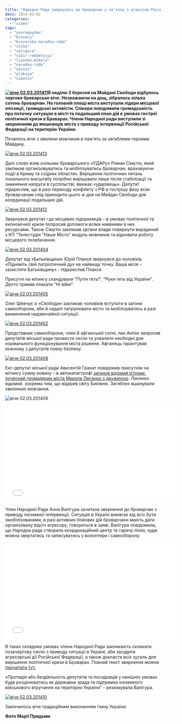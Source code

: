 ```yaml
---
title: "Народна Рада звернулась до броварчан у зв’язку з агресією Російської Федерації. ФОТО. ВІДЕО"
date: 2014-03-02
categories: 
  - "video"
tags: 
  - "yevromaydan"
  - "brovary"
  - "brovarska-narodna-rada"
  - "viche"
  - "valigura"
  - "vibir-redaktsiyi"
  - "lisenko-mikola"
  - "narodna-rada"
  - "novini"
  - "plaksya"
  - "simutin"
---
```


**[![віче 02.03.201411](https://mpz.brovary.org/wp-content/uploads/2014/03/viche-02.03.201411.jpg)](https://mpz.brovary.org/wp-content/uploads/2014/03/viche-02.03.201411.jpg)В неділю 2 березня на Майдані Свободи відбулось чергове броварське віче. Незважаючи на дощ, зібралось кілька сотень броварчан. На головній площі міста виступали лідери місцевої опозиції, громадські активісти. Спікери повідомили громадськість про поточну ситуацію в місті та подальший план дій в умовах гострої політичної кризи в Броварах. Члени Народної ради виступили зі зверненням до мешканців міста з приводу інтервенції Російської Федерації на територію України.**

Почалось віче з хвилини мовчання в пам'ять за загиблими героями Майдану.

[![віче 02.03.201413](https://mpz.brovary.org/wp-content/uploads/2014/03/viche-02.03.201413.jpg)](https://mpz.brovary.org/wp-content/uploads/2014/03/viche-02.03.201413.jpg)

Далі слово взяв очільник броварського «УДАРу» Роман Сімутін, який закликав організовуватись та мобілізуватись броварчан, враховуючи події в Криму та східних областях. Вирішення політичних питань локального масштабу потрібно вирішувати лише після стабілізації та зникнення напруги в суспільстві, вважає «ударівець». Депутат підкреслив, що в разі переходу конфлікту з РФ в гострішу фазу всім броварчанам слід приходити цього ж дня на Майдан Свободи для координації подальших дій.

[![віче 02.03.201412](https://mpz.brovary.org/wp-content/uploads/2014/03/viche-02.03.201412.jpg)](https://mpz.brovary.org/wp-content/uploads/2014/03/viche-02.03.201412.jpg)

Звернувся депутат і до місцевих підприємців – в умовах політичної та економічної кризи попросив допомоги всіма наявними в них ресурсами. Також Сімутін закликав органи влади повернути вкрадений з КП "Телестудія "Наше Місто" модуль мовлення та відновити роботу місцевого телебачення.

[![віче 02.03.201404](https://mpz.brovary.org/wp-content/uploads/2014/03/viche-02.03.201404.jpg)](https://mpz.brovary.org/wp-content/uploads/2014/03/viche-02.03.201404.jpg)

Депутат від «Батьківщини» Юрій Плакся звернувся до чоловіків. «Підніміть свій патріотичний дух на найвищу точку. Ваша місія – захистити Батьківщину» - підкреслив Плакся.

Присутні на мітингу скандували "Путін геть!", "Руки геть від України". Дехто тримав плакати "Ні війні".

[![віче 02.03.201405](https://mpz.brovary.org/wp-content/uploads/2014/03/viche-02.03.201405.jpg)](https://mpz.brovary.org/wp-content/uploads/2014/03/viche-02.03.201405.jpg)

Олег Шевчук зі «Свободи» закликав чоловіків вступати в загони самооборони, аби й надалі патрулювати місто та мобілізуватись в разі виникнення надзвичайної ситуації.

[![віче 02.03.201402](https://mpz.brovary.org/wp-content/uploads/2014/03/viche-02.03.201402.jpg)](https://mpz.brovary.org/wp-content/uploads/2014/03/viche-02.03.201402.jpg)

Представник самооборони, член 8 афганської сотні, пан Антон запросив депутатів міської ради провести сесію та ухвалити необхідні для нормального функціонування міста рішення. Афганець гарантував кожному з депутатів повну безпеку.

[![віче 02.03.201408](https://mpz.brovary.org/wp-content/uploads/2014/03/viche-02.03.201408.jpg)](https://mpz.brovary.org/wp-content/uploads/2014/03/viche-02.03.201408.jpg)

Екс-депутат міської ради Авксентій Гранат повідомив присутнім на мітингу сумну новину – в автокатастрофі [загинув відомий історик, почесний громадянин міста Микола Лисенко з дружиною](https://mpz.brovary.org/istorik-mikola-lisenko-razom-z-druzhinoyu-zaginuli-v-avtokatastrofi/). Лисенко відомий  зокрема тим, що відкрив світу Биківню. Загиблих вшанували хвилиною мовчання.

![віче 02.03.201406](https://mpz.brovary.org/wp-content/uploads/2014/03/viche-02.03.201406.jpg)

<iframe src="//www.youtube.com/embed/bwcoRify6l4" height="315" width="560" allowfullscreen frameborder="0"></iframe>

Член Народної Ради Анна Валігура зачитала звернення до броварчан з приводу іноземної інтервенції. Ситуація в Україні вимагає від всіх бути змобілізованими, в разі активних бойових дій броварчани мають дати організовану відсіч агресору, говориться в заяві. Валігура повідомила, що Народна рада створила координаційний центр та гарячу лінію, куди можна звертатись та записуватись у волонтери і самооборону.

<iframe src="//www.youtube.com/embed/1LpiJtNTxhI" height="315" width="560" allowfullscreen frameborder="0"></iframe>

В таких складних умовах члени Народної Ради закликають скликати позачергову сесію з приводу ситуації в Україні, аби засудити агресорські дії Російської Федерації, а також докласти всіх зусиль для вирішення політичної кризи в Броварах. Повний текст звернення можна [прочитати тут.](https://mpz.brovary.org/zvernennya-narodnoyi-radi-u-zv-yazku-z-inozemnoyu-interventsiyeyu-na-teritoriyu-ukrayini/)

«Протидія або бездіяльність депутатів та посадовців у нинішніх умовах буде розцінюватись як державна зрада та підтримка іноземного військового втручання на територію України” – резюмувала Валігура.

[![віче 02.03.201410](https://mpz.brovary.org/wp-content/uploads/2014/03/viche-02.03.201410.jpg)](https://mpz.brovary.org/wp-content/uploads/2014/03/viche-02.03.201410.jpg)

Закінчилось віче традиційним виконанням гімну України.

**Фото Марії Придьми**
